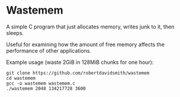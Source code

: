 # Wastemem

A simple C program that just allocates memory, writes junk to it, then sleeps.

Useful for examining how the amount of free memory affects the performance of other applications.

Example usage (waste 2GiB in 128MiB chunks for one hour):
```
git clone https://github.com/robertdavidsmith/wastemem
cd wastemem
gcc -o wastemem wastemem.c
./wastemem 2048 134217728 3600
```
